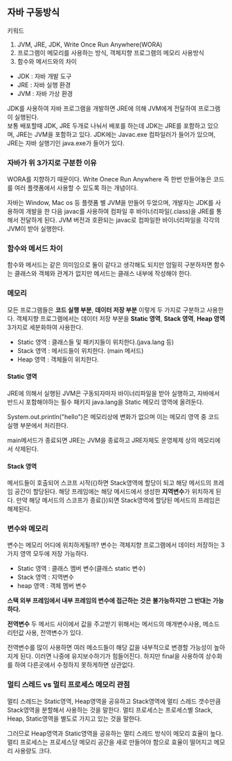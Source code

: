 ## 자바 구동방식
키워드 
1. JVM, JRE, JDK, Write Once Run Anywhere(WORA)
2. 프로그램이 메모리를 사용하는 방식, 객체지향 프로그램의 메모리 사용방식
3. 함수와 메서드와의 차이

+ JDK : 자바 개발 도구
+ JRE : 자바 실행 환경
+ JVM : 자바 가상 환경

JDK를 사용하여 자바 프로그램을 개발하면 JRE에 의해 JVM에게 전달하여 프로그램이 실행된다.<br>
보통 배포할때 JDK, JRE 두개로 나눠서 배포를 하는데 JDK는 JRE를 포함하고 있으며, JRE는 JVM을 포함하고 있다.
JDK에는 Javac.exe 컴파일러가 들어가 있으며, JRE는 자바 실행기인 java.exe가 들어가 있다.

### 자바가 위 3가지로 구분한 이유
WORA를 지향하기 때문이다. Write Onece Run Anywhere 즉 한번 만들어놓은 코드를 
여러 플랫폼에서 사용할 수 있도록 하는 개념이다. 

자바는 Window, Mac os 등 플랫폼 별 JVM을 만들어 두었으며,
개발자는 JDK를 사용하여 개발을 한 다음 javac를 사용하여 컴파일 후 바이너리파일(.class)을 
JRE를 통해서 전달하게 된다. JVM 버전과 호환되는 javac로 컴파일한 바이너리파일을 각각의 JVM이 받아 실행한다.

### 함수와 메서드 차이
함수와 메서드는 같은 의미임으로 둘이 같다고 생각해도 되지만 엄밀히 구분하자면
함수는 클래스와 객체와 관계가 없지만 메서드는 클래스 내부에 작성해야 한다.

### 메모리
모든 프로그램들은 **코드 실행 부분**, **데이터 저장 부분** 이렇게 두 가지로 구분하고 사용한다.
객체지향 프로그램에서는 데이터 저장 부분을 **Static 영역**, **Stack 영역**, **Heap 영역**3가지로 세분화하여 사용한다.

+ Static 영역 : 클래스들 및 패키지들이 위치한다.(java.lang 등)
+ Stack 영역 : 메서드들이 위치한다. (main 메서드)
+ Heap 영역 : 객체들이 위치한다.

#### Static 영역

JRE에 의해서 실행된 JVM은 구동되자마자 바이너리파일을 받아 실행하고, 
자바에서 반드시 포함해야하는 필수 패키지 java.lang을 Static 메모리 영역에 올려둔다.

System.out.println("hello")은 메모리상에 변화가 없으며 이는 메모리 영역 중 코드 실행 부분에서 처리한다.

main메서드가 종료되면 JRE는 JVM을 종료하고 JRE자체도 운영체제 상의 메모리에서 삭제된다.

#### Stack 영역
메서드들이 호출되어 스코프 시작({)하면 Stack영역에 할당이 되고 해당 메서드의 프레임 공간이 할당된다. 
해당 프레임에는 해당 메서드에서 생성한 **지역변수**가 위치하게 된다.
만약 해당 메서드의 스코프가 종료(})되면 Stack영역에 할당된 메서드의 프레임은 해제된다.




### 변수와 메모리
변수는 메모리 어디에 위치하게될까? 
변수는 객체지향 프로그램에서 데이터 저장하는 3가지 영역 모두에 저장 가능하다.<br>

+ Static 영역 : 클래스 멤버 변수(클래스 static 변수)
+ Stack 영역 : 지역변수
+ heap 영역 : 객체 멤버 변수

**스택 외부 프레임에서 내부 프레임의 변수에 접근하는 것은 불가능하지만 그 반대는 가능하다.**

**전역변수**
두 메서드 사이에서 값을 주고받기 위해서는 메서드의 매개변수사용, 메소드 리턴값 사용, 전역변수가 있다.

전역변수를 많이 사용하면 여러 메소드들이 해당 값을 내부적으로 변경할 가능성이 높아지게 된다. 이러면 나중에 유지보수하기가 힘들어진다.
하지만 final을 사용하여 상수화를 하여 다른곳에서 수정하지 못하게하면 상관없다. 

### 멀티 스레드 vs 멀티 프로세스 메모리 관점

멀티 스레드는 Static영역, Heap영역을 공유하고 Stack영역에 멀티 스레드 갯수만큼 Stack영역을 분할해서 사용하는 것을 말한다.
멀티 프로세스는 프로세스별 Stack, Heap, Static영역을 별도로 가지고 있는 것을 말한다.

그러므로 Heap영역과 Static영역을 공유하는 멀티 스레드 방식이 메모리 효율이 높다. 멀티 프로세스는 프로세스당 메모리 공간을 새로 만들어야 함으로 효율이 떨어지고
메모리 사용량도 크다.

